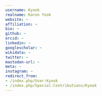 ```yaml
---
username: Kyook
realname: Karen Yook
website: ~
affiliation: ~
bio: ~
github: ~
orcid: ~
linkedin: ~
googlescholar: ~
wikidata: ~
twitter: ~
mastodon-url: ~
meta: ~
instagram: ~
redirect_from:
- /index.php/User:Kyook
- /index.php/Special:Contributions/Kyook
---
```


